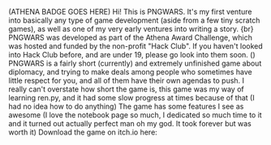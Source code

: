 (ATHENA BADGE GOES HERE)
Hi! 
This is PNGWARS. It's my first venture into basically any type of game development (aside from a few tiny scratch games), as well as one of my very early ventures into writing a story. 
{br}
PNGWARS was developed as part of the Athena Award Challenge, which was hosted and funded by the non-profit "Hack Club". If you haven't looked into Hack Club before, and are under 19, please go look into them soon. ()
PNGWARS is a fairly short (currently) and extremely unfinished game about diplomacy, and trying to make deals among people who sometimes have little respect for you, and all of them have their own agendas to push.
I really can't overstate how short the game is, this game was my way of learning ren.py, and it had some slow progress at times because of that (I had no idea how to do anything)
The game has some features I see as awesome (I love the notebook page so much, I dedicated so much time to it and it turned out actually perfect man oh my god. It took forever but was worth it)
Download the game on itch.io here:
